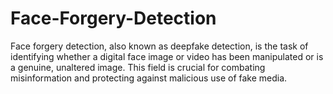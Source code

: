 # Face-Forgery-Detection
Face forgery detection, also known as deepfake detection, is the task of identifying whether a digital face image or video has been manipulated or is a genuine, unaltered image. This field is crucial for combating misinformation and protecting against malicious use of fake media.
